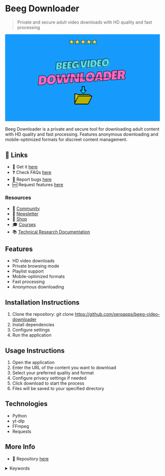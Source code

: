 # Beeg Downloader

> Private and secure adult video downloads with HD quality and fast processing

![Beeg Downloader](https://raw.githubusercontent.com/serpapps/beeg-video-downloader/assets/images/beeg-video-downloader.gif)

Beeg Downloader is a private and secure tool for downloading adult content with HD quality and fast processing. Features anonymous downloading and mobile-optimized formats for discreet content management.

## 🔗 Links

- 🎁 Get it [here](https://serp.ly/ph-downloader)
- ❓ Check FAQs [here](https://github.com/orgs/serpapps/discussions/categories/faq)
- 🐛 Report bugs [here](https://github.com/serpapps/beeg-video-downloader/issues)
- 🆕 Request features [here](https://github.com/serpapps/beeg-video-downloader/issues)

### Resources

- 💬 [Community](https://serp.ly/@serp/community)
- 💌 [Newsletter](https://serp.ly/@serp/email)
- 🛒 [Shop](https://serp.ly/@serp/store)
- 🎓 [Courses](https://serp.ly/@serp/courses)
- 📚 [Technical Research Documentation](CONTRIBUTING.md)

## Features

- HD video downloads
- Private browsing mode
- Playlist support
- Mobile-optimized formats
- Fast processing
- Anonymous downloading

## Installation Instructions

1. Clone the repository: git clone https://github.com/serpapps/beeg-video-downloader
2. Install dependencies
3. Configure settings
4. Run the application

## Usage Instructions

1. Open the application
2. Enter the URL of the content you want to download
3. Select your preferred quality and format
4. Configure privacy settings if needed
5. Click download to start the process
6. Files will be saved to your specified directory

## Technologies

- Python
- yt-dlp
- FFmpeg
- Requests

## More Info

- 📁 Repository [here](https://github.com/serpapps/beeg-video-downloader)

<details>
<summary>Keywords</summary>

beeg video downloader
</details>


